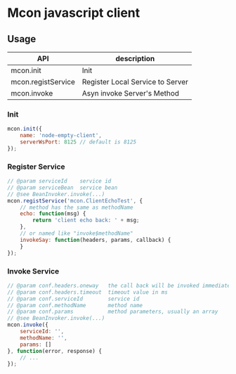 # Mcon javascript client

## Usage

| API | description |
| --- | --- |
| mcon.init | Init |
| mcon.registService | Register Local Service to Server |
| mcon.invoke | Asyn invoke Server's Method |

### Init

```javascript
mcon.init({
    name: 'node-empty-client',
    serverWsPort: 8125 // default is 8125
});
```

### Register Service

```javascript
// @param serviceId    service id
// @param serviceBean  service bean
// @see BeanInvoker.invoke(...)
mcon.registService('mcon.ClientEchoTest', {
    // method has the same as methodName
    echo: function(msg) {
        return 'client echo back: ' + msg;
    },
    // or named like "invoke$methodName"
    invokeSay: function(headers, params, callback) {
    }
});
```

### Invoke Service

```javascript
// @param conf.headers.oneway   the call back will be invoked immediately if oneway is true
// @param conf.headers.timeout  timeout value in ms
// @param conf.serviceId        service id
// @param conf.methodName       method name
// @param conf.params           method parameters, usually an array
// @see BeanInvoker.invoke(...)
mcon.invoke({
    serviceId: '',
    methodName: '',
    params: []
}, function(error, response) {
    // ...
});
```


